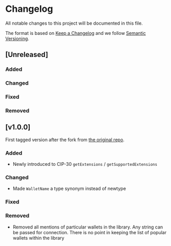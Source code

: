 # Changelog

All notable changes to this project will be documented in this file.

The format is based on [Keep a Changelog](https://keepachangelog.com/en/1.0.0/) and we follow [Semantic Versioning](https://semver.org/spec/v2.0.0.html).

## [Unreleased]

### Added

### Changed

### Fixed

### Removed

## [v1.0.0]

First tagged version after the fork from [the original repo](https://github.com/anton-k/purescript-cip30/).

### Added

- Newly introduced to CIP-30 `getExtensions` / `getSupportedExtensions`

### Changed

- Made `WalletName` a type synonym instead of newtype

### Fixed

### Removed

- Removed all mentions of particular wallets in the library. Any string can be passed for connection. There is no point in keeping the list of popular wallets within the library
